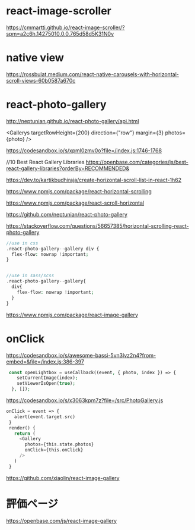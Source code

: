# react-image-scroller
https://cmmartti.github.io/react-image-scroller/?spm=a2c6h.14275010.0.0.765d58d5K31N0v

# native view
https://rossbulat.medium.com/react-native-carousels-with-horizontal-scroll-views-60b0587a670c

# react-photo-gallery
http://neptunian.github.io/react-photo-gallery/api.html

<Gallerys targetRowHeight={200}  direction={"row"} margin={3} photos={photo} />

https://codesandbox.io/s/xpml0zmv0o?file=/index.js:1746-1768

//10 Best React Gallery Libraries
https://openbase.com/categories/js/best-react-gallery-libraries?orderBy=RECOMMENDED&


https://dev.to/kartikbudhiraja/create-horizontal-scroll-list-in-react-1h62

https://www.npmjs.com/package/react-horizontal-scrolling

https://www.npmjs.com/package/react-scroll-horizontal

https://github.com/neptunian/react-photo-gallery

https://stackoverflow.com/questions/56657385/horizontal-scrolling-react-photo-gallery
```php
//use in css
.react-photo-gallery--gallery div {
  flex-flow: nowrap !important;
}


//use in sass/scss
.react-photo-gallery--gallery{
  div{
    flex-flow: nowrap !important;
  }
}
```

https://www.npmjs.com/package/react-image-gallery

# onClick
 <Gallery photos={photos} onClick={openLightbox} />
 
https://codesandbox.io/s/awesome-bassi-5vn3lvz2n4?from-embed=&file=/index.js:386-397
```php
 const openLightbox = useCallback((event, { photo, index }) => {
    setCurrentImage(index);
    setViewerIsOpen(true);
  }, []);
```
https://codesandbox.io/s/x3063kpm7z?file=/src/PhotoGallery.js
 ```php
 onClick = event => {
    alert(event.target.src)
  }
  render() {
    return (
      <Gallery
        photos={this.state.photos}
        onClick={this.onClick}
      />
    )
  }
```

https://github.com/xiaolin/react-image-gallery

# 評価ページ
https://openbase.com/js/react-image-gallery
